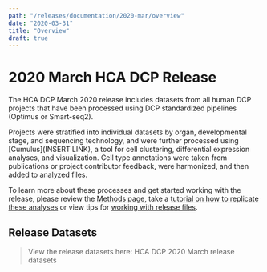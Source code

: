 ```yaml
---
path: "/releases/documentation/2020-mar/overview"
date: "2020-03-31"
title: "Overview"
draft: true
---
```


# 2020 March HCA DCP Release 

The HCA DCP March 2020 release includes datasets from all human DCP projects that have been processed using DCP standardized pipelines (Optimus or Smart-seq2). 

Projects were stratified into individual datasets by organ, developmental stage, and sequencing technology, and were further processed using [Cumulus](INSERT LINK), a tool for cell clustering, differential expression analyses, and visualization. Cell type annotations were taken from publications or project contributor feedback, were harmonized, and then added to analyzed files.

To learn more about these processes and get started working with the release, please review the [Methods page](/releases/2020-mar/methods), take a [tutorial on how to replicate these analyses](/releases/2020-mar/replicating-the-hca-dcp-release-analysis) or view tips for [working with release files](/releases/2020-mar/working-with-release-files). 

## Release Datasets

>View the release datasets here: 
<link-to-browser relativelink="/releases/2020-mar">HCA DCP 2020 March release datasets</link-to-browser>

